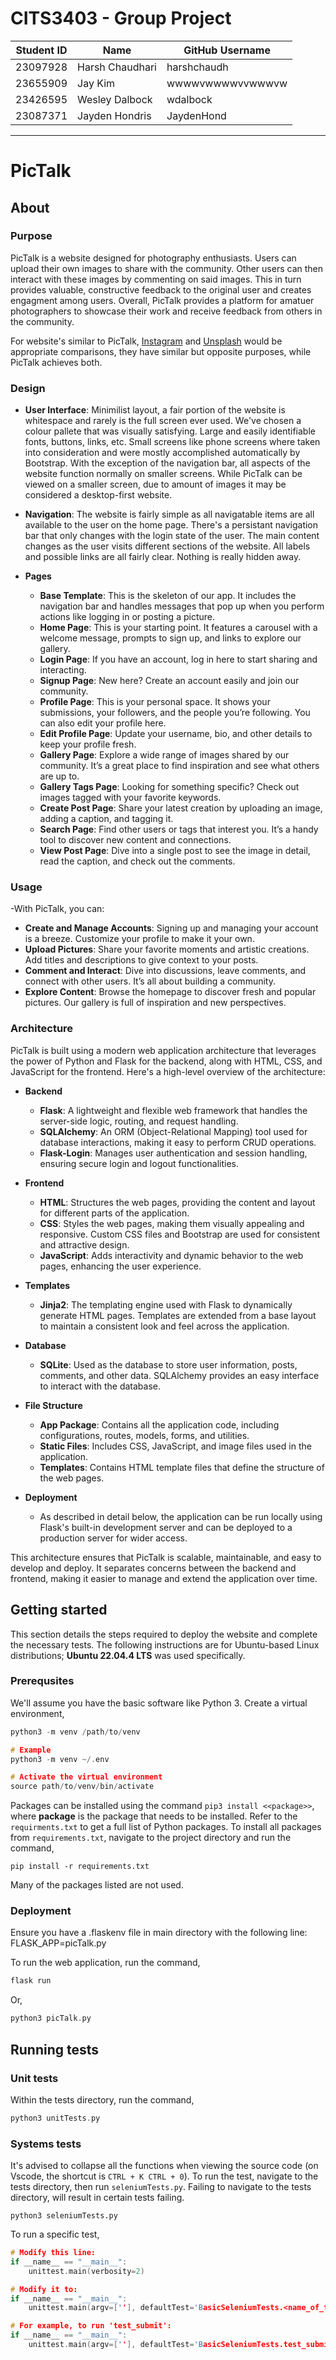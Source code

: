 # CITS3403 - Group Project

|Student ID|Name|GitHub Username|
|----|----|----|
|23097928|Harsh Chaudhari|harshchaudh|
|23655909|Jay Kim|wwwwvwwwwvvwwwvw|
|23426595|Wesley Dalbock|wdalbock|
|23087371|Jayden Hondris|JaydenHond|


***
# PicTalk
## About
### Purpose
PicTalk is a website designed for photography enthusiasts. Users can upload their own images to share with the community. Other users can then interact with these images by commenting on said images. This in turn provides valuable, constructive feedback to the original user and creates engagment among users.  Overall, PicTalk provides a platform for amatuer photographers to showcase their work and receive feedback from others in the community.

For website's similar to PicTalk, [Instagram](https://www.instagram.com) and [Unsplash](https://unsplash.com/) would be appropriate comparisons, they have similar but opposite purposes, while PicTalk achieves both.

### Design
- **User Interface**: Minimilist layout, a fair portion of the website is whitespace and rarely is the full screen ever used. We've chosen a colour pallete that was visually satisfying. Large and easily identifiable fonts, buttons, links, etc. Small screens like phone screens where taken into consideration and were mostly accomplished automatically by Bootstrap. With the exception of the navigation bar, all aspects of the website function normally on smaller screens. While PicTalk can be viewed on a smaller screen, due to amount of images it may be considered a desktop-first website.

- **Navigation**: The website is fairly simple as all navigatable items are all available to the user on the home page. There's a persistant navigation bar that only changes with the login state of the user. The main content changes as the user visits different sections of the website. All labels and possible links are all fairly clear. Nothing is really hidden away.

- **Pages**
    - **Base Template**:
        This is the skeleton of our app. It includes the navigation bar and handles messages that pop up when you perform actions like logging in or posting a picture.
    - **Home Page**:
        This is your starting point. It features a carousel with a welcome message, prompts to sign up, and links to explore our gallery.
    - **Login Page**:
        If you have an account, log in here to start sharing and interacting.
    - **Signup Page**:
        New here? Create an account easily and join our community.
    - **Profile Page**:
        This is your personal space. It shows your submissions, your followers, and the people you’re following. You can also edit your profile here.
    - **Edit Profile Page**:
        Update your username, bio, and other details to keep your profile fresh.
    - **Gallery Page**:
        Explore a wide range of images shared by our community. It’s a great place to find inspiration and see what others are up to.
    - **Gallery Tags Page**:
        Looking for something specific? Check out images tagged with your favorite keywords.
    - **Create Post Page**:
        Share your latest creation by uploading an image, adding a caption, and tagging it.
    - **Search Page**:
        Find other users or tags that interest you. It’s a handy tool to discover new content and connections.
    - **View Post Page**:
        Dive into a single post to see the image in detail, read the caption, and check out the comments.
### Usage

-With PicTalk, you can:

- **Create and Manage Accounts**: Signing up and managing your account is a breeze. Customize your profile to make it your own.
- **Upload Pictures**: Share your favorite moments and artistic creations. Add titles and descriptions to give context to your posts.
- **Comment and Interact**: Dive into discussions, leave comments, and connect with other users. It’s all about building a community.
- **Explore Content**: Browse the homepage to discover fresh and popular pictures. Our gallery is full of inspiration and new perspectives.

### Architecture


PicTalk is built using a modern web application architecture that leverages the power of Python and Flask for the backend, along with HTML, CSS, and JavaScript for the frontend. Here's a high-level overview of the architecture:

- **Backend**

    - **Flask**: A lightweight and flexible web framework that handles the server-side logic, routing, and request handling.
    - **SQLAlchemy**: An ORM (Object-Relational Mapping) tool used for database interactions, making it easy to perform CRUD operations.
    - **Flask-Login**: Manages user authentication and session handling, ensuring secure login and logout functionalities.

- **Frontend**
    - **HTML**: Structures the web pages, providing the content and layout for different parts of the application.
    - **CSS**: Styles the web pages, making them visually appealing and responsive. Custom CSS files and Bootstrap are used for consistent and attractive design.
    - **JavaScript**: Adds interactivity and dynamic behavior to the web pages, enhancing the user experience.

- **Templates**
    - **Jinja2**: The templating engine used with Flask to dynamically generate HTML pages. Templates are extended from a base layout to maintain a consistent look and feel across the application.

- **Database**
    - **SQLite**: Used as the database to store user information, posts, comments, and other data. SQLAlchemy provides an easy interface to interact with the database.

- **File Structure**
    - **App Package**: Contains all the application code, including configurations, routes, models, forms, and utilities.
    - **Static Files**: Includes CSS, JavaScript, and image files used in the application.
    - **Templates**: Contains HTML template files that define the structure of the web pages.

- **Deployment**
    - As described in detail below, the application can be run locally using Flask's built-in development server and can be deployed to a production server for wider access.

This architecture ensures that PicTalk is scalable, maintainable, and easy to develop and deploy. It separates concerns between the backend and frontend, making it easier to manage and extend the application over time.

## Getting started
This section details the steps required to deploy the website and complete the necessary tests. The following instructions are for Ubuntu-based Linux distributions; **Ubuntu 22.04.4 LTS** was used specifically. 

### Prerequsites
We'll assume you have the basic software like Python 3. Create a virtual environment,

```cpp
python3 -m venv /path/to/venv

# Example 
python3 -m venv ~/.env

# Activate the virtual environment
source path/to/venv/bin/activate
```

Packages can be installed using the command `pip3 install <<package>>`, where **package** is the package that needs to be installed. Refer to the `requirments.txt` to get a full list of Python packages. To install all packages from `requirements.txt`, navigate to the project directory and run the command,

```
pip install -r requirements.txt
```
Many of the packages listed are not used.

### Deployment
Ensure you have a .flaskenv file in main directory with the following line:
FLASK_APP=picTalk.py

To run the web application, run the command,
```cpp
flask run
```
Or,
```cpp
python3 picTalk.py
```

## Running tests
### Unit tests
Within the tests directory, run the command,
```cpp
python3 unitTests.py
```

### Systems tests
It's advised to collapse all the functions when viewing the source code (on Vscode, the shortcut is `CTRL + K CTRL + 0`). To run the test, navigate to the tests directory, then run `seleniumTests.py`. Failing to navigate to the tests directory, will result in certain tests failing.
```
python3 seleniumTests.py
```

To run a specific test, 
```cpp
# Modify this line:
if __name__ == "__main__":
    unittest.main(verbosity=2)

# Modify it to:
if __name__ == "__main__":
    unittest.main(argv=[''], defaultTest='BasicSeleniumTests.<name_of_test>', verbosity=2)

# For example, to run 'test_submit':
if __name__ == "__main__":
    unittest.main(argv=[''], defaultTest='BasicSeleniumTests.test_submit', verbosity=2)
```
